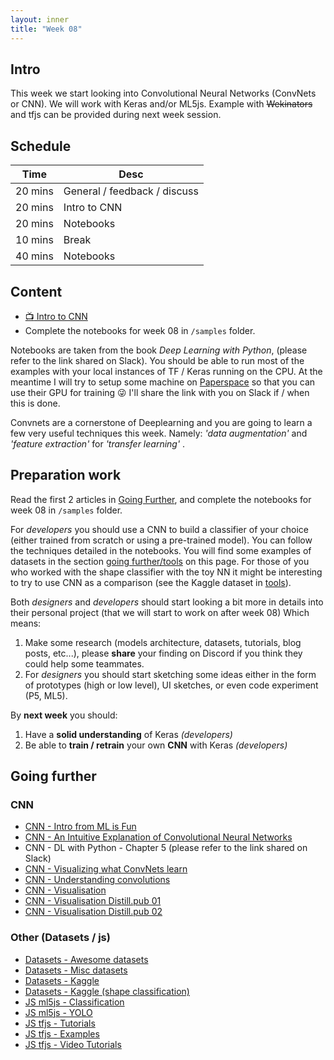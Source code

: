 ```yaml
---
layout: inner
title: "Week 08" 
---
```



## Intro

This week we start looking into Convolutional Neural Networks (ConvNets or CNN). We will work with Keras and/or ML5js. Example with ~~Wekinators~~ and tfjs can be provided during next week session. 


## Schedule

|Time         |Desc                                      |
|---          |---                                       |
|20 mins      | General /  feedback / discuss            |
|20 mins      | Intro to CNN                             |
|20 mins      | Notebooks                                |
|10 mins      | Break                                    |
|40 mins      | Notebooks                                |


## Content

* [:tv: Intro to CNN](https://digitalideation.github.io/digcre_h2201/slides/week04.html)
* Complete the notebooks for week 08 in `/samples` folder.

Notebooks are taken from the book _Deep Learning with Python_, (please refer to the link shared on Slack). You should be able to run most of the examples with your local instances of TF / Keras running on the CPU. At the meantime I will try to setup some machine on [Paperspace](https://www.paperspace.com) so that you can use their GPU for training :stuck_out_tongue_winking_eye: I'll share the link with you on Slack if / when this is done.

Convnets are a cornerstone of Deeplearning and you are going to learn a few very useful techniques this week. Namely: _'data augmentation'_ and _'feature extraction'_ for _'transfer learning'_ . 


## Preparation work

Read the first 2 articles in [Going Further](#going-further), and complete the notebooks for week 08 in `/samples` folder.

For _developers_ you should use a CNN to build a classifier of your choice (either trained from scratch or using a pre-trained model). You can follow the techniques detailed in the notebooks. You will find some examples of datasets in the section [going further/tools](#tools) on this page. For those of you who worked with the shape classifier with the toy NN it might be interesting to try to use CNN as a comparison (see the Kaggle dataset in [tools](#tools)). 

Both _designers_ and _developers_ should start looking a bit more in details into their personal project (that we will start to work on after week 08) Which means:

1. Make some research (models architecture, datasets, tutorials, blog posts, etc...), please __share__ your finding on Discord if you think they could help some teammates.
2. For _designers_ you should start sketching some ideas either in the form of prototypes (high or low level), UI sketches, or even code experiment (P5, ML5).

By __next week__ you should:

1. Have a __solid understanding__ of  Keras _(developers)_
2. Be able to __train / retrain__ your own __CNN__ with Keras _(developers)_


## Going further

### CNN 

+ [CNN - Intro from ML is Fun](https://medium.com/@ageitgey/machine-learning-is-fun-part-3-deep-learning-and-convolutional-neural-networks-f40359318721)
+ [CNN - An Intuitive Explanation of Convolutional Neural Networks](https://ujjwalkarn.me/2016/08/11/intuitive-explanation-convnets/)
+ CNN - DL with Python - Chapter 5 (please refer to the link shared on Slack)
+ [CNN - Visualizing what ConvNets learn](https://cs231n.github.io/understanding-cnn/)
+ [CNN - Understanding convolutions](http://colah.github.io/posts/2014-07-Understanding-Convolutions/)
+ [CNN - Visualisation](http://scs.ryerson.ca/~aharley/vis/conv/flat.html)
+ [CNN - Visualisation Distill.pub 01](https://distill.pub/2017/feature-visualization/)
+ [CNN - Visualisation Distill.pub 02](https://distill.pub/2018/building-blocks/)

### Other (Datasets / js) 

+ [Datasets - Awesome datasets](https://github.com/awesomedata/awesome-public-datasets)
+ [Datasets - Misc datasets](https://www.kdnuggets.com/datasets/index.html)
+ [Datasets - Kaggle](https://www.kaggle.com/datasets)
+ [Datasets - Kaggle (shape classification)](https://www.kaggle.com/smeschke/four-shapes/home)
+ [JS ml5js - Classification](https://ml5js.org/docs/image-classification-example)
+ [JS ml5js - YOLO](https://ml5js.org/docs/yolo-webcam)
+ [JS tfjs - Tutorials](https://js.tensorflow.org/tutorials/)
+ [JS tfjs - Examples](https://github.com/tensorflow/tfjs-examples)
+ [JS tfjs - Video Tutorials](https://github.com/tensorflow/tfjs/blob/master/GALLERY.md#video-tutorials)
